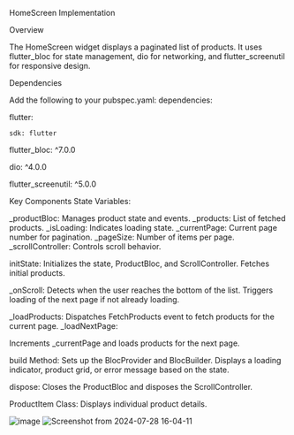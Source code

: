 
HomeScreen Implementation

Overview

The HomeScreen widget displays a paginated list of products. It uses flutter_bloc for state management, dio for networking, and flutter_screenutil for responsive design.


Dependencies

Add the following to your pubspec.yaml:
dependencies:

  flutter:
  
    sdk: flutter
    
  flutter_bloc: ^7.0.0
  
  dio: ^4.0.0
  
  flutter_screenutil: ^5.0.0
  

  
Key Components
State Variables:

_productBloc: Manages product state and events.
_products: List of fetched products.
_isLoading: Indicates loading state.
_currentPage: Current page number for pagination.
_pageSize: Number of items per page.
_scrollController: Controls scroll behavior.

initState:
Initializes the state, ProductBloc, and ScrollController.
Fetches initial products.

_onScroll:
Detects when the user reaches the bottom of the list.
Triggers loading of the next page if not already loading.

_loadProducts:
Dispatches FetchProducts event to fetch products for the current page.
_loadNextPage:

Increments _currentPage and loads products for the next page.

build Method:
Sets up the BlocProvider and BlocBuilder.
Displays a loading indicator, product grid, or error message based on the state.

dispose:
Closes the ProductBloc and disposes the ScrollController.

ProductItem Class:
Displays individual product details.

![image](https://github.com/user-attachments/assets/df92b50a-0b3c-4dff-877d-74cb4a20d533)
![Screenshot from 2024-07-28 16-04-11](https://github.com/user-attachments/assets/71815bf4-7798-4630-b71f-8647a20dfc75)


